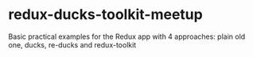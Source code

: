 # redux-ducks-toolkit-meetup
Basic practical examples for the Redux app with 4 approaches: plain old one, ducks, re-ducks and redux-toolkit
